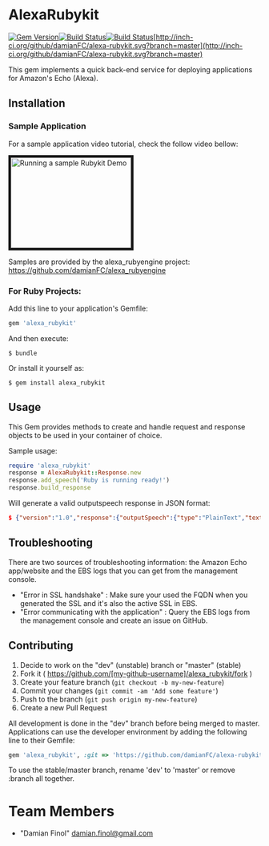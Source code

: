 # AlexaRubykit
[![Gem Version](https://badge.fury.io/rb/alexa_rubykit.svg)](http://badge.fury.io/rb/alexa_rubykit)[![Build Status](https://travis-ci.org/damianFC/alexa-rubykit.svg?branch=master)](https://travis-ci.org/damianFC/alexa-rubykit)[![Build Status](https://travis-ci.org/damianFC/alexa-rubykit.svg?branch=dev)](https://travis-ci.org/damianFC/alexa-rubykit)[http://inch-ci.org/github/damianFC/alexa-rubykit.svg?branch=master](http://inch-ci.org/github/damianFC/alexa-rubykit.svg?branch=master)

This gem implements a quick back-end service for deploying applications for Amazon's Echo (Alexa).

## Installation

### Sample Application

For a sample application video tutorial, check the follow video bellow:

<a href="http://www.youtube.com/watch?feature=player_embedded&v=PwZf506UKHo" target="_blank"><img src="http://img.youtube.com/vi/PwZf506UKHo/0.jpg" 
alt="Running a sample Rubykit Demo" width="240" height="180" border="5" /></a>

Samples are provided by the alexa_rubyengine project: https://github.com/damianFC/alexa_rubyengine

### For Ruby Projects:

Add this line to your application's Gemfile:

```ruby
gem 'alexa_rubykit'
```

And then execute:

    $ bundle

Or install it yourself as:

    $ gem install alexa_rubykit

## Usage

This Gem provides methods to create and handle request and response objects to be used in your container of choice.

Sample usage:

```ruby
require 'alexa_rubykit'
response = AlexaRubykit::Response.new
response.add_speech('Ruby is running ready!')
response.build_response
```

Will generate a valid outputspeech response in JSON format:

``` JSON
$ {"version":"1.0","response":{"outputSpeech":{"type":"PlainText","text":"Ruby is running ready!"},"shouldEndSession":true}}
```

## Troubleshooting

There are two sources of troubleshooting information: the Amazon Echo app/website and the EBS logs that you can get from
the management console.
- "Error in SSL handshake" : Make sure your used the FQDN when you generated the SSL and it's also the active SSL in EBS.
- "Error communicating with the application" : Query the EBS logs from the management console and create an issue on GitHub.

## Contributing

1. Decide to work on the "dev" (unstable) branch or "master" (stable)
1. Fork it ( https://github.com/[my-github-username]/alexa_rubykit/fork )
2. Create your feature branch (`git checkout -b my-new-feature`)
3. Commit your changes (`git commit -am 'Add some feature'`)
4. Push to the branch (`git push origin my-new-feature`)
5. Create a new Pull Request

All development is done in the "dev" branch before being merged to master. Applications can use the developer
environment by adding the following line to their Gemfile:

```ruby
gem 'alexa_rubykit', :git => 'https://github.com/damianFC/alexa-rubykit.git', :branch => 'dev'
```

To use the stable/master branch, rename 'dev' to 'master' or remove :branch all together.



# <a name="team-members"></a>Team Members
* "Damian Finol" <damian.finol@gmail.com>

